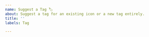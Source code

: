 ```yaml
---
name: Suggest a Tag 🏷
about: Suggest a tag for an existing icon or a new tag entirely.
title: ''
labels: Tag

---
```


<!-- 
>> Make sure you searched opened issues! <<

Tags work like categories for icons. Multiple tags
may apply for a single icon.
-->
